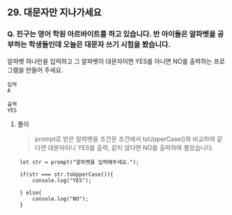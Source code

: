 ## 29. 대문자만 지나가세요

### Q. 진구는 영어 학원 아르바이트를 하고 있습니다. 반 아이들은 알파벳을 공부하는 학생들인데 오늘은 대문자 쓰기 시험을 봤습니다.

알파벳 하나만을 입력하고 그 알파벳이 대문자이면 YES를 아니면 NO를 출력하는 프로그램을 만들어 주세요.

```
입력
A

출력
YES
```

1. 풀이

   > prompt로 받은 알파벳을 조건문 조건에서 toUpperCase()와 비교하여 같다면 대문자이니 YES를 출력, 같지 않다면 NO를 출력하여 풀었습니다.

```
    let str = prompt("알파벳을 입력해주세요.");

    if(str === str.toUpperCase()){
        console.log("YES");

    } else{
        console.log("NO");
    }
```
